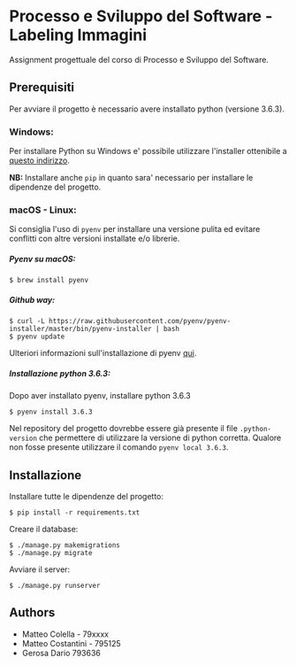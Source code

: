 Processo e Sviluppo del Software - Labeling Immagini
======================================================

Assignment progettuale del corso di Processo e Sviluppo del Software.


Prerequisiti
------------

Per avviare il progetto è necessario avere installato python (versione 3.6.3).

### Windows:

Per installare Python su Windows e' possibile utilizzare l'installer ottenibile a [questo indirizzo](https://www.python.org/downloads/).

**NB:** Installare anche `pip` in quanto sara' necessario per installare le dipendenze del progetto.


### macOS - Linux:

Si consiglia l'uso di `pyenv` per installare una versione pulita ed evitare conflitti con altre versioni installate e/o librerie.

##### Pyenv su macOS:

```
$ brew install pyenv
```

##### Github way:

```
$ curl -L https://raw.githubusercontent.com/pyenv/pyenv-installer/master/bin/pyenv-installer | bash
$ pyenv update
```

Ulteriori informazioni sull'installazione di pyenv [qui](https://github.com/pyenv/pyenv-installer).

##### Installazione python 3.6.3:

Dopo aver installato pyenv, installare python 3.6.3

```
$ pyenv install 3.6.3
```

Nel repository del progetto dovrebbe essere già presente il file `.python-version` che permettere di utilizzare la versione di python corretta. Qualore non fosse presente utilizzare il comando `pyenv local 3.6.3`.

Installazione
-------------

Installare tutte le dipendenze del progetto:
```
$ pip install -r requirements.txt
```

Creare il database:

```
$ ./manage.py makemigrations
$ ./manage.py migrate
```

Avviare il server:
```
$ ./manage.py runserver
```

Authors
-------

   * Matteo Colella - 79xxxx
   * Matteo Costantini - 795125
   * Gerosa Dario 793636

